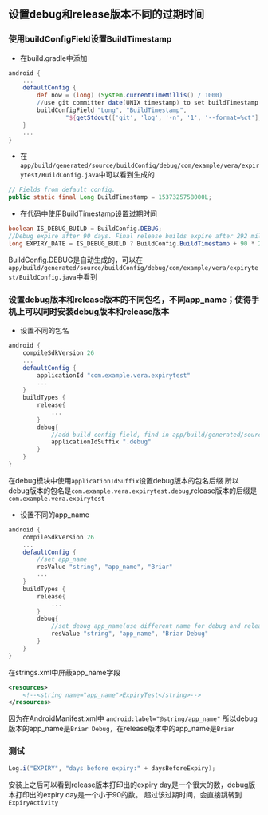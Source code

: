 ## 设置debug和release版本不同的过期时间
### 使用buildConfigField设置BuildTimestamp
* 在build.gradle中添加

```groovy
android {
    ...
    defaultConfig {
        def now = (long) (System.currentTimeMillis() / 1000)
        //use git committer date(UNIX timestamp) to set buildTimestamp
        buildConfigField "Long", "BuildTimestamp",
                "${getStdout(['git', 'log', '-n', '1', '--format=%ct'], now)}000L"
    }
    ...
}
```

* 在`app/build/generated/source/buildConfig/debug/com/example/vera/expirytest/BuildConfig.java`中可以看到生成的

```java
// Fields from default config.
public static final Long BuildTimestamp = 1537325758000L;
```

* 在代码中使用BuildTimestamp设置过期时间

```java
boolean IS_DEBUG_BUILD = BuildConfig.DEBUG;
//Debug expire after 90 days. Final release builds expire after 292 million years.
long EXPIRY_DATE = IS_DEBUG_BUILD ? BuildConfig.BuildTimestamp + 90 * 24 * 60 * 60 * 1000L : Long.MAX_VALUE;
```
BuildConfig.DEBUG是自动生成的，可以在`app/build/generated/source/buildConfig/debug/com/example/vera/expirytest/BuildConfig.java`中看到

### 设置debug版本和release版本的不同包名，不同app_name；使得手机上可以同时安装debug版本和release版本

* 设置不同的包名

```groovy
android {
    compileSdkVersion 26
    ...
    defaultConfig {
        applicationId "com.example.vera.expirytest"
        ...
    }
    buildTypes {
        release{
            ...
        }
        debug{
            //add build config field, find in app/build/generated/source/buildConfig/debug/com/example/vera/gradlebuildconfig/BuildConfig.java
            applicationIdSuffix ".debug"
        }
    }
}
```
在debug模块中使用`applicationIdSuffix`设置debug版本的包名后缀
所以debug版本的包名是`com.example.vera.expirytest.debug`,release版本的后缀是`com.example.vera.expirytest`

* 设置不同的app_name

```groovy
android {
    compileSdkVersion 26
    ...
    defaultConfig {
        //set app_name
        resValue "string", "app_name", "Briar"
        ...
    }
    buildTypes {
        release{
            ...
        }
        debug{
            //set debug app_name(use different name for debug and release,这样可以同时安装两个版本)
            resValue "string", "app_name", "Briar Debug"
        }
    }
}
```

在strings.xml中屏蔽app_name字段

```xml
<resources>
    <!--<string name="app_name">ExpiryTest</string>-->
</resources>
```
因为在AndroidManifest.xml中
`android:label="@string/app_name"`
所以debug版本的app_name是`Briar Debug`，在release版本中的app_name是`Briar`


### 测试

```java
Log.i("EXPIRY", "days before expiry:" + daysBeforeExpiry);
```
安装上之后可以看到release版本打印出的expiry day是一个很大的数，debug版本打印出的expiry day是一个小于90的数。
超过该过期时间，会直接跳转到`ExpiryActivity`

